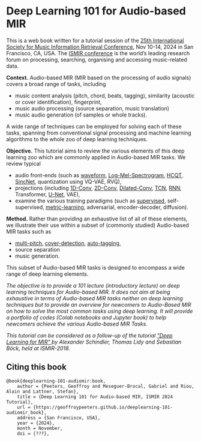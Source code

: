 # Deep Learning 101 for Audio-based MIR

This is a web book written for a tutorial session of the [25th International Society for Music Information Retrieval Conference](https://ismir2024.ismir.net/), Nov 10-14, 2024 in San Francisco, CA, USA. The [ISMIR conference](https://ismir.net/) is the world’s leading research forum on processing, searching, organising and accessing music-related data.

**Context.** Audio-based MIR (MIR based on the processing of audio signals) covers a broad range of tasks, including
- music content analysis (pitch, chord, beats, tagging), similarity (acoustic or cover identification), fingerprint,
- music audio processing (source separation, music translation)
- music audio generation (of samples or whole tracks).

A wide range of techniques can be employed for solving each of these tasks, spanning from conventional signal processing and machine learning algorithms to the whole zoo of deep learning techniques.

**Objective.** This tutorial aims to review the various elements of this deep learning zoo which are commonly applied in Audio-based MIR tasks.
We review typical
- audio front-ends (such as [waveform](lab_waveform), [Log-Mel-Spectrogram](lab_lms), [HCQT](lab_hcqt), [SincNet](lab_sincnet), quantization using VQ-VAE, RVQ),
- projections (including [1D-Conv](lab_conv1d), [2D-Conv](lab_conv2d), [Dilated-Conv](lab_dilated), [TCN](lab_tcn), [RNN](lab_rnn), Transformer, [U-Net](lab_unet), VAE),
- examine the various training paradigms (such as [supervised](lab_supervised), self-supervised, [metric-learning](lab_metric_learning), adversarial, encoder-decoder, diffusion).

**Method.** Rather than providing an exhaustive list of all of these elements, we illustrate their use within a subset of (commonly studied) Audio-based MIR tasks such as
- [multi-pitch](lab_multi_pitch), [cover-detection](lab_cover_detection), [auto-tagging](lab_auto_tagging),
- source separation
- music generation.

This subset of Audio-based MIR tasks is designed to encompass a wide range of deep learning elements.

*The objective is to provide a 101 lecture (introductory lecture) on deep learning techniques for Audio-based MIR. It does not aim at being exhaustive in terms of Audio-based MIR tasks neither on deep learning techniques but to provide an overview for newcomers to Audio-Based MIR on how to solve the most common tasks using deep learning. It will provide a portfolio of codes (Colab notebooks and Jupyter book) to help newcomers achieve the various Audio-based MIR Tasks.*


*This tutorial can be considered  as a follow-up of the tutorial ["Deep Learning for MIR" ](https://github.com/keunwoochoi/dl4mir) by Alexander Schindler, Thomas Lidy and Sebastian Böck, held at ISMIR-2018.*

## Citing this book

```
@book{deeplearning-101-audiomir:book,
	author = {Peeters, Geoffroy and Meseguer-Brocal, Gabriel and Riou, Alain and Lattner, Stefan},
	title = {Deep Learning 101 for Audio-based MIR, ISMIR 2024 Tutorial},
	url = {https://geoffroypeeters.github.io/deeplearning-101-audiomir_book},
	address = {San Francisco, USA},
	year = {2024},
	month = November,
	doi = {???},
```
